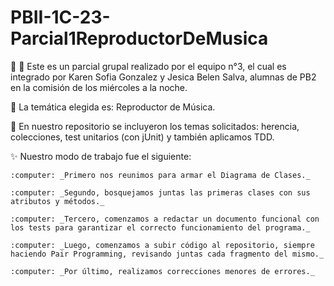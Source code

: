 # PBII-1C-23-Parcial1ReproductorDeMusica

:raising_hand: :raising_hand: Este es un parcial grupal realizado por el equipo n°3, el cual es integrado por Karen Sofia Gonzalez y Jesica Belen Salva, alumnas de PB2 en la comisión de los miércoles a la noche.

:dizzy: La temática elegida es: Reproductor de Música. 

:sparkling_heart: En nuestro repositorio se incluyeron los temas solicitados: herencia, colecciones, test unitarios (con jUnit) y también aplicamos TDD.


:sparkles: Nuestro modo de trabajo fue el siguiente: 


    :computer: _Primero nos reunimos para armar el Diagrama de Clases._ 

    :computer: _Segundo, bosquejamos juntas las primeras clases con sus atributos y métodos._

    :computer: _Tercero, comenzamos a redactar un documento funcional con los tests para garantizar el correcto funcionamiento del programa._

    :computer: _Luego, comenzamos a subir código al repositorio, siempre haciendo Pair Programming, revisando juntas cada fragmento del mismo._

    :computer: _Por último, realizamos correcciones menores de errores._
